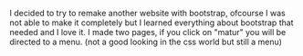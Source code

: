 I decided to try to remake another website with bootstrap, ofcourse I was not able to make it completely but I learned everything about bootstrap that needed and I love it. I made two pages, if you click on "matur" you will be directed to a menu. (not a good looking in the css world but still a menu)